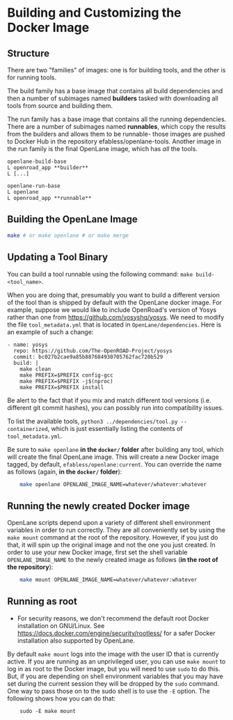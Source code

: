 # Building and Customizing the Docker Image
## Structure

There are two "families" of images: one is for building tools, and the other is for running tools.

The build family has a base image that contains all build dependencies and then a number of subimages named **builders** tasked with downloading all tools from source and building them.

The run family has a base image that contains all the running dependencies. There are a number of subimages named **runnables**, which copy the results from the builders and allows them to be runnable- those images are pushed to Docker Hub in the repository efabless/openlane-tools. Another image in the run family is the final OpenLane image, which has *all* the tools.

```
openlane-build-base
L openroad_app **builder**
L [...]

openlane-run-base
L openlane
L openroad_app **runnable**
```

## Building the OpenLane Image
```bash
make # or make openlane # or make merge
```

## Updating a Tool Binary

You can build a tool runnable using the following command: `make build-<tool_name>`.

When you are doing that, presumably you want to build a different version of the tool than is shipped by default with the OpenLane docker image. For example,  suppose we would like to include OpenRoad's version of Yosys rather than one from https://github.com/yosyshq/yosys. We need to modify the file `tool_metadata.yml` that is located in `OpenLane/dependencies`. Here is an example of such a change:

```
- name: yosys
  repo: https://github.com/The-OpenROAD-Project/yosys
  commit: bc027b2cae9a85b887684930705762fac720b529
  build: |
    make clean
    make PREFIX=$PREFIX config-gcc
    make PREFIX=$PREFIX -j$(nproc)
    make PREFIX=$PREFIX install
```

Be alert to the fact that if you mix and match different tool versions (i.e. different git commit hashes), you can possibly run into compatibility issues.

To list the available tools, `python3 ../dependencies/tool.py --containerized`, which is just essentially listing the contents of `tool_metadata.yml`.

Be sure to `make openlane` **in the `docker/` folder** after building any tool, which will create the final OpenLane image. This will create a new Docker image tagged, by default, `efabless/openlane:current`. You can override the name as follows (again, **in the `docker/` folder**):

```sh
    make openlane OPENLANE_IMAGE_NAME=whatever/whatever:whatever
```

## Running the newly created Docker image
OpenLane scripts depend upon a variety of different shell environment variables in order to run correctly. They are all conveniently set by using the `make mount` command at the root of the repository. However, if you just do that, it will spin up the original image and not the one you just created. In order to use your new Docker image, first set the shell variable `OPENLANE_IMAGE_NAME` to the newly created image as follows (**in the root of the repository**):

```sh
    make mount OPENLANE_IMAGE_NAME=whatever/whatever:whatever
```

## Running as root
* For security reasons, we don't recommend the default root Docker installation on GNU/Linux. See https://docs.docker.com/engine/security/rootless/ for a safer Docker installation also supported by OpenLane.

By default `make mount` logs into the image with the user ID that is currently active. If you are running as an unprivileged user, you can use `make mount` to log in as root to the Docker image, but you will need to use `sudo` to do this. But, if you are depending on shell environment variables that you may have set during the current session they will be dropped by the `sudo` command. One way to pass those on to the sudo shell is to use the `-E` option. The following shows how you can do that:

```
    sudo -E make mount
```
